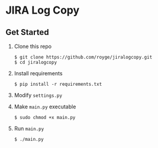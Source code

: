 # JIRA Log Copy

## Get Started

1. Clone this repo

    ```
    $ git clone https://github.com/royge/jiralogcopy.git
    $ cd jiralogcopy
    ```

1. Install requirements

    ```
    $ pip install -r requirements.txt
    ```

1. Modify `settings.py`

1. Make `main.py` executable

    ```
    $ sudo chmod +x main.py
    ```

1. Run `main.py`

    ```
    $ ./main.py
    ```
